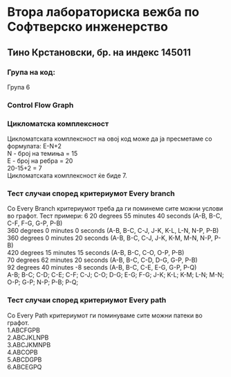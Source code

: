 # Втора лабораториска вежба по Софтверско инженерство 
## Тино Крстановски, бр. на индекс 145011
### Група на код:
Група 6

### Control Flow Graph 

### Цикломатска комплексност 
Цикломатската комплексност на овој код може да ја пресметаме со формулата: Е-N+2 <br/>
N - број на темиња = 15<br/>
E - број на ребра = 20<br/>
20-15+2 = 7<br/>
Цикломатската комплексност ќе биде 7.

### Тест случаи според критериумот Every branch 
Со Every Branch критериумот треба да ги поминеме сите можни услови во графот. 
Тест примери: 6
20 degrees 55 minutes 40 seconds (A-B, B-C, C-F, F-G, G-P, P-B)<br/>
360 degrees 0 minutes 0 seconds (A-B, B-C, C-J, J-K, K-L, L-N, N-P, P-B)<br/>
360 degrees 0 minutes 20 seconds (A-B, B-C, C-J, J-K, K-M, M-N, N-P, P-B)<br/>
420 degrees 15 minutes 15 seconds (A-B, B-C, C-O, O-P, P-B)<br/>
70 degrees 62 minutes 20 seconds (A-B, B-C, C-D, D-G, G-P, P-B)<br/>
92 degrees 40 minutes -8 seconds (A-B, B-C, C-E, E-G, G-P, P-Q)<br/>
A-B;
B-C;
C-D;
C-E;
C-F;
C-J;
C-O;
D-G;
E-G;
F-G;
J-K;
K-L;
K-M;
L-N;
M-N;
O-P;
G-P;
N-P;
P-B;
P-Q;

### Тест случаи според критериумот Every path
Со Every Path критериумот ги поминуваме сите можни патеки во графот.<br/>
1.ABCFGPB<br/>
2.ABCJKLNPB<br/>
3.ABCJKMNPB<br/>
4.ABCOPB<br/>
5.ABCDGPB<br/>
6.ABCEGPQ

